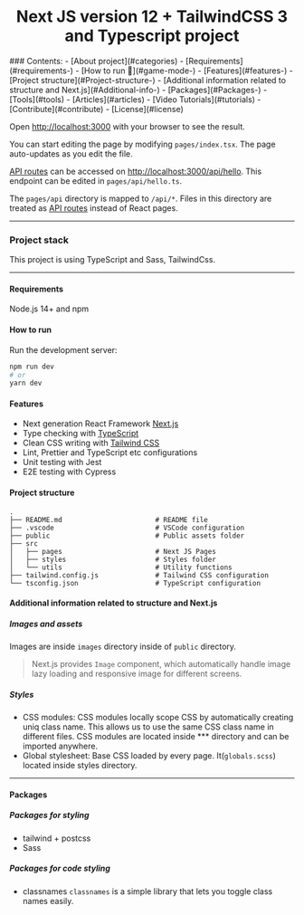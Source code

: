 <h1 align="center"> Next JS version 12 + TailwindCSS 3 and Typescript project</h1>
### Contents:
  - [About project](#categories)
      - [Requirements](#requirements-)
      - [How to run 🚀](#game-mode-)
      - [Features](#features-)
      - [Project structure](#Project-structure-)
      - [Additional information related to structure and Next.js](#Additional-info-)
      - [Packages](#Packages-)
  - [Tools](#tools)
  - [Articles](#articles)
  - [Video Tutorials](#tutorials)
  - [Contribute](#contribute)
  - [License](#license)


Open [http://localhost:3000](http://localhost:3000) with your browser to see the result.

You can start editing the page by modifying `pages/index.tsx`. The page auto-updates as you edit the file.

[API routes](https://nextjs.org/docs/api-routes/introduction) can be accessed on [http://localhost:3000/api/hello](http://localhost:3000/api/hello). This endpoint can be edited in `pages/api/hello.ts`.

The `pages/api` directory is mapped to `/api/*`. Files in this directory are treated as [API routes](https://nextjs.org/docs/api-routes/introduction) instead of React pages.

---
### Project stack
This project is using TypeScript and Sass, TailwindCss.  

--------------------------------
#### Requirements
Node.js 14+ and npm

#### How to run

Run the development server:

```bash
npm run dev
# or
yarn dev
```
#### Features
- Next generation React Framework [Next.js](https://nextjs.org)
- Type checking with [TypeScript](https://www.typescriptlang.org)
- Clean CSS writing with [Tailwind CSS](https://tailwindcss.com)
- Lint, Prettier and TypeScript etc configurations
- Unit testing with Jest
- E2E testing with Cypress

#### Project structure

```
.
├── README.md                       # README file
├── .vscode                         # VSCode configuration
├── public                          # Public assets folder
├── src
│   ├── pages                       # Next JS Pages
│   ├── styles                      # Styles folder
│   └── utils                       # Utility functions
├── tailwind.config.js              # Tailwind CSS configuration
└── tsconfig.json                   # TypeScript configuration
```

#### Additional information related to structure and Next.js
##### Images and assets
Images are inside `images` directory inside of `public` directory.
> Next.js provides `Image` component, which automatically handle image lazy loading and responsive image for different screens. 

##### Styles
- CSS modules: CSS modules locally scope CSS by automatically creating uniq class name. This allows us to use the same CSS class name in different files. CSS modules are located inside *** directory and can be imported anywhere.
- Global stylesheet: Base CSS loaded by every page. It(`globals.scss`) located inside styles directory.

---
#### Packages
##### Packages for styling
- tailwind + postcss
- Sass
##### Packages for code styling
- classnames
`classnames` is a simple library that lets you toggle class names easily.